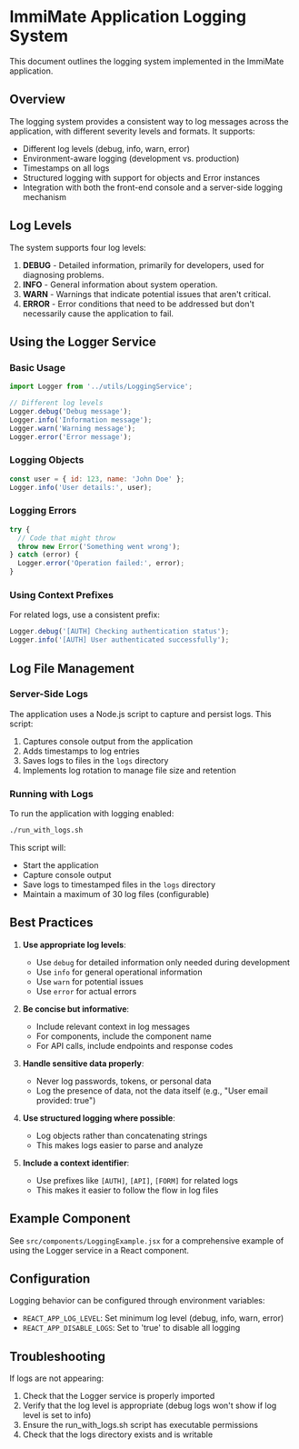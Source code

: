 # ImmiMate Application Logging System

This document outlines the logging system implemented in the ImmiMate application.

## Overview

The logging system provides a consistent way to log messages across the application, with different severity levels and formats. It supports:

- Different log levels (debug, info, warn, error)
- Environment-aware logging (development vs. production)
- Timestamps on all logs
- Structured logging with support for objects and Error instances
- Integration with both the front-end console and a server-side logging mechanism

## Log Levels

The system supports four log levels:

1. **DEBUG** - Detailed information, primarily for developers, used for diagnosing problems.
2. **INFO** - General information about system operation.
3. **WARN** - Warnings that indicate potential issues that aren't critical.
4. **ERROR** - Error conditions that need to be addressed but don't necessarily cause the application to fail.

## Using the Logger Service

### Basic Usage

```javascript
import Logger from '../utils/LoggingService';

// Different log levels
Logger.debug('Debug message');
Logger.info('Information message');
Logger.warn('Warning message');
Logger.error('Error message');
```

### Logging Objects

```javascript
const user = { id: 123, name: 'John Doe' };
Logger.info('User details:', user);
```

### Logging Errors

```javascript
try {
  // Code that might throw
  throw new Error('Something went wrong');
} catch (error) {
  Logger.error('Operation failed:', error);
}
```

### Using Context Prefixes

For related logs, use a consistent prefix:

```javascript
Logger.debug('[AUTH] Checking authentication status');
Logger.info('[AUTH] User authenticated successfully');
```

## Log File Management

### Server-Side Logs

The application uses a Node.js script to capture and persist logs. This script:

1. Captures console output from the application
2. Adds timestamps to log entries
3. Saves logs to files in the `logs` directory
4. Implements log rotation to manage file size and retention

### Running with Logs

To run the application with logging enabled:

```bash
./run_with_logs.sh
```

This script will:
- Start the application
- Capture console output
- Save logs to timestamped files in the `logs` directory
- Maintain a maximum of 30 log files (configurable)

## Best Practices

1. **Use appropriate log levels**:
   - Use `debug` for detailed information only needed during development
   - Use `info` for general operational information
   - Use `warn` for potential issues
   - Use `error` for actual errors

2. **Be concise but informative**:
   - Include relevant context in log messages
   - For components, include the component name
   - For API calls, include endpoints and response codes

3. **Handle sensitive data properly**:
   - Never log passwords, tokens, or personal data
   - Log the presence of data, not the data itself (e.g., "User email provided: true")

4. **Use structured logging where possible**:
   - Log objects rather than concatenating strings
   - This makes logs easier to parse and analyze

5. **Include a context identifier**:
   - Use prefixes like `[AUTH]`, `[API]`, `[FORM]` for related logs
   - This makes it easier to follow the flow in log files

## Example Component

See `src/components/LoggingExample.jsx` for a comprehensive example of using the Logger service in a React component.

## Configuration

Logging behavior can be configured through environment variables:

- `REACT_APP_LOG_LEVEL`: Set minimum log level (debug, info, warn, error)
- `REACT_APP_DISABLE_LOGS`: Set to 'true' to disable all logging

## Troubleshooting

If logs are not appearing:

1. Check that the Logger service is properly imported
2. Verify that the log level is appropriate (debug logs won't show if log level is set to info)
3. Ensure the run_with_logs.sh script has executable permissions
4. Check that the logs directory exists and is writable 